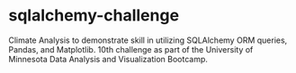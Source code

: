 # sqlalchemy-challenge
Climate Analysis to demonstrate skill in utilizing SQLAlchemy ORM queries, Pandas, and Matplotlib.  10th challenge as part of the University of Minnesota Data Analysis and Visualization Bootcamp.
